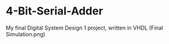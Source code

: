 # 4-Bit-Serial-Adder
My final Digital System Design 1 project, written in VHDL
(Final Simulation.png)
